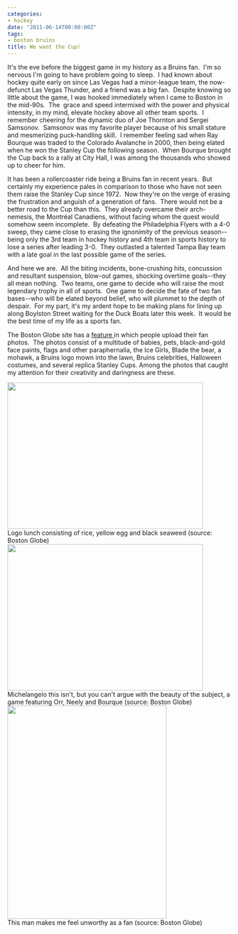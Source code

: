 ```yaml
---
categories:
- hockey
date: "2011-06-14T00:00:00Z"
tags:
- boston bruins
title: We want the Cup!
---
```

It's the eve before the biggest game in my history as a Bruins fan.  I'm so nervous I'm going to have problem going to sleep.  I had known about hockey quite early on since Las Vegas had a minor-league team, the now-defunct Las Vegas Thunder, and a friend was a big fan.  Despite knowing so little about the game, I was hooked immediately when I came to Boston in the mid-90s.  The  grace and speed intermixed with the power and physical intensity, in my mind, elevate hockey above all other team sports.  I remember cheering for the dynamic duo of Joe Thornton and Sergei Samsonov.  Samsonov was my favorite player because of his small stature and mesmerizing puck-handling skill.  I remember feeling sad when Ray Bourque was traded to the Colorado Avalanche in 2000, then being elated when he won the Stanley Cup the following season.  When Bourque brought the Cup back to a rally at City Hall, I was among the thousands who showed up to cheer for him.

It has been a rollercoaster ride being a Bruins fan in recent years.  But certainly my experience pales in comparison to those who have not seen them raise the Stanley Cup since 1972.  Now they're on the verge of erasing the frustration and anguish of a generation of fans.  There would not be a better road to the Cup than this.  They already overcame their arch-nemesis, the Montréal Canadiens, without facing whom the quest would somehow seem incomplete.  By defeating the Philadelphia Flyers with a 4-0 sweep, they came close to erasing the ignonimity of the previous season--being only the 3rd team in hockey history and 4th team in sports history to lose a series after leading 3-0.  They outlasted a talented Tampa Bay team with a late goal in the last possible game of the series.

And here we are.  All the biting incidents, bone-crushing hits, concussion and resultant suspension, blow-out games, shocking overtime goals--they all mean nothing.  Two teams, one game to decide who will raise the most legendary trophy in all of sports.  One game to decide the fate of two fan bases--who will be elated beyond belief, who will plummet to the depth of despair.  For my part, it's my ardent hope to be making plans for lining up along Boylston Street waiting for the Duck Boats later this week.  It would be the best time of my life as a sports fan.

The Boston Globe site has a [feature ](http://www.boston.com/sports/hockey/bruins/extras/share_your_bruins_pride_photos/)in which people upload their fan photos.  The photos consist of a multitude of babies, pets, black-and-gold face paints, flags and other paraphernalia, the Ice Girls, Blade the bear, a mohawk, a Bruins logo mown into the lawn, Bruins celebrities, Halloween costumes, and several replica Stanley Cups. Among the photos that caught my attention for their creativity and daringness are these.

<img src="http://cache.boston.com/stuff/express/2011/05/29/1306684168.2044-26437-r-959x550.JPG" width="440" height="330" />

<figcaption>Logo lunch consisting of rice, yellow egg and black seaweed (source: Boston Globe)</figcaption>


<img src="http://cache.boston.com/stuff/express/2011/04/25/1303737603.2725-31392-r-959x550.JPG" width="440" height="330" />

<figcaption>Michelangelo this isn't, but you can't argue with the beauty of the subject, a game featuring Orr, Neely and Bourque (source: Boston Globe)</figcaption>


<img src="http://cache.boston.com/stuff/express/2011/06/03/1307085135.6909-3090.JPG" width="358" height="480" />

<figcaption>This man makes me feel unworthy as a fan (source: Boston Globe)</figcaption>


&nbsp;
